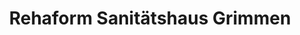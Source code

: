 ---
title: "Rehaform Sanitätshaus Grimmen"
url: /grimmen/rehaform-sanitaetshaus-grimmen/
shop: Sanitätshaus
---